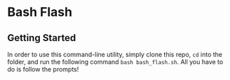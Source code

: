 # Bash Flash

## Getting Started

In order to use this command-line utility, simply clone this repo, `cd` into the folder, and run the following command `bash bash_flash.sh`.
All you have to do is follow the prompts!
